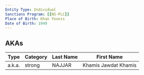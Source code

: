 ```yaml
---
Entity Type: Individual
Sanctions Program: [[NS-PLC]]
Place of Birth: Khan Younis
Date of Birth: 1949
---
```



## AKAs
| Type | Category | Last Name | First Name |
|------|----------|-----------|------------|
| a.k.a. | strong | NAJJAR | Khamis Jawdat Khamis |

